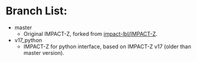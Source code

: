
# Branch List:
- master
    - Original IMPACT-Z, forked from [impact-lbl/IMPACT-Z](https://github.com/impact-lbl/IMPACT-Z).
- v17_python
    - IMPACT-Z for python interface, based on IMPACT-Z v17 (older than master version).
